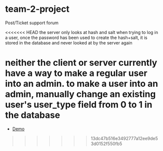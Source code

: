 # team-2-project
Post/Ticket support forum

<<<<<<< HEAD
the server only looks at hash and salt when trying to log in a user, once the password has been used to
create the hash+salt, it is stored in the database and never looked at by the server again

neither the client or server currently have a way to make a regular user into an admin. to make a user
into an admin, manually change an existing user's user_type field from 0 to 1 in the database
=======
* [Demo](https://drive.google.com/file/d/10OXxnCC41nw44Z3nhHYRkfyc8cxjXH23/view)
>>>>>>> 13dc47b516e3492777a12ee9de53d0152f550fb5
